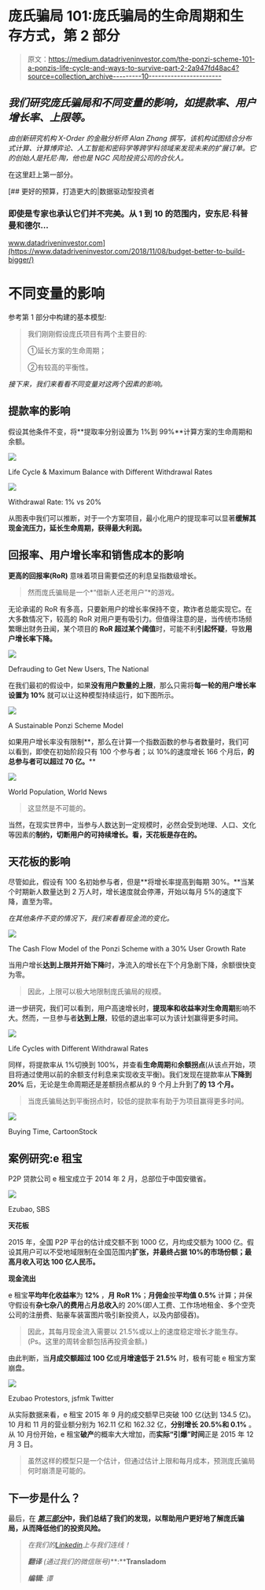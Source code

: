 # 庞氏骗局 101:庞氏骗局的生命周期和生存方式，第 2 部分

> 原文：<https://medium.datadriveninvestor.com/the-ponzi-scheme-101-a-ponzis-life-cycle-and-ways-to-survive-part-2-2a947fd48ac4?source=collection_archive---------10----------------------->

## *我们研究庞氏骗局和不同变量的影响，如提款率、用户增长率、上限等。*

*由创新研究机构 X-Order 的金融分析师 Alan Zhang 撰写，该机构试图结合分布式计算、计算博弈论、人工智能和密码学等跨学科领域来发现未来的扩展订单。它的创始人是托尼·陶，他也是 NGC 风险投资公司的合伙人。*

在这里赶上第一部分。

[](https://www.datadriveninvestor.com/2018/11/08/budget-better-to-build-bigger/) [## 更好的预算，打造更大的|数据驱动型投资者

### 即使是专家也承认它们并不完美。从 1 到 10 的范围内，安东尼·科普曼和德尔…

www.datadriveninvestor.com](https://www.datadriveninvestor.com/2018/11/08/budget-better-to-build-bigger/) 

# 不同变量的影响

参考第 1 部分中构建的基本模型:

> 我们刚刚假设庞氏项目有两个主要目的:
> 
> ①延长方案的生命周期；
> 
> ②有较高的平衡性。

*接下来，我们来看看不同变量对这两个因素的影响。*

## 提款率的影响

假设其他条件不变，将**提取率分别设置为 1%到 99%**计算方案的生命周期和余额。

![](img/52b0b286eb192125eb1aaf13df65a7e0.png)

Life Cycle & Maximum Balance with Different Withdrawal Rates

![](img/3687c9987ddb7ec3ce8887c387e9d534.png)

Withdrawal Rate: 1% vs 20%

从图表中我们可以推断，对于一个方案项目，最小化用户的提现率可以显著**缓解其现金流压力，延长生命周期，获得最大利润。**

## 回报率、用户增长率和销售成本的影响

**更高的回报率(RoR)** 意味着项目需要偿还的利息呈指数级增长。

> 然而庞氏骗局是一个*“借新人还老用户”*的游戏。

无论承诺的 RoR 有多高，只要新用户的增长率保持不变，欺诈者总能实现它。在大多数情况下，较高的 RoR 对用户更有吸引力。但值得注意的是，当传统市场频繁曝出财务丑闻，某个项目的 **RoR 超过某个阈值**时，可能不利**引起怀疑**，导致**用户增长率下降。**

![](img/9fe799e84f00bf58eecd25bfebaec524.png)

Defrauding to Get New Users, The National

在我们最初的假设中，如果**没有用户数量的上限**，那么只需将**每一轮的用户增长率设置为 10%** 就可以让这种模型持续运行，如下图所示。

![](img/ccc7f1ee823e9da1bf3606f4a0ce7cc9.png)

A Sustainable Ponzi Scheme Model

如果用户增长率没有限制**，那么在计算一个指数函数的参与者数量时，我们可以看到，即使在初始阶段只有 100 个参与者；以 10%的速度增长 166 个月后，**的总参与者可以超过 70 亿。****

![](img/7e6d2f8ceb6ea9922fefa07c0c28240a.png)

World Population, World News

> 这显然是不可能的。

当然，在现实世界中，当参与人数达到一定规模时，必然会受到地理、人口、文化等因素的**制约，切断用户的可持续增长。看，天花板是存在的。**

## 天花板的影响

尽管如此，假设有 100 名初始参与者，但是**将增长率提高到每期 30%。**当某个时期新人数量达到 2 万人时，增长速度就会停滞，开始以每月 5%的速度下降，直至为零。

*在其他条件不变的情况下，我们来看看现金流的变化。*

![](img/86d2882670d8dcd368992823bba021fb.png)

The Cash Flow Model of the Ponzi Scheme with a 30% User Growth Rate

当用户增长**达到上限并开始下降**时，净流入的增长在下个月急剧下降，余额很快变为零。

> 因此，上限可以极大地限制庞氏骗局的规模。

进一步研究，我们可以看到，用户高速增长时，**提现率和收益率对生命周期**影响不大。然而，一旦参与者**达到上限**，较低的退出率可以为该计划赢得更多时间。

![](img/0f91898d2e2f8bf05cfe978ecf6d04b1.png)

Life Cycles with Different Withdrawal Rates

同样，将提款率从 1%切换到 100%，并查看**生命周期**和**余额拐点**(从该点开始，项目将通过使用以前的余额支付利息来实现收支平衡)。我们发现在提款率从**下降到 20%** 后，无论是生命周期还是差额拐点都从的 9 个月上升到了**的 13 个月。**

> 当庞氏骗局达到平衡拐点时，较低的提款率有助于为项目赢得更多时间。

![](img/1630378fdc4a41a71fbe7c65721b81e5.png)

Buying Time, CartoonStock

## 案例研究:e 租宝

P2P 贷款公司 e 租宝成立于 2014 年 2 月，总部位于中国安徽省。

![](img/d4d230327e78de22d52bc7e5067fb647.png)

Ezubao, SBS

**天花板**

2015 年，全国 P2P 平台的估计成交额不到 1000 亿，月均成交额为 1000 亿。假设其用户可以不受地域限制在全国范围内**扩张，并最终占据 **10%的市场份额**；最高月收入可达 100 亿人民币。**

**现金流出**

e 租宝**平均年化收益率**为 **12%** ，**月 RoR 1%**；**月佣金**按**平均值 0.5%** 计算；并保守假设有**杂七杂八的费用**占**月总收入**的 20%(即人工费、工作场地租金、多个空壳公司的注册费、贴豪车装富图片吸引新投资人，以及内部侵吞)。

> 因此，其每月现金流入需要以 21.5%或以上的速度稳定增长才能生存。(Ps。这里的周转金额包括再投资金额。)

由此判断，当**月成交额超过 100 亿**或**月增速低于 21.5%** 时，极有可能 e 租宝方案崩盘。

![](img/f51845893b45407cfa4469dfa3449e6b.png)

Ezubao Protestors, jsfmk Twitter

从实际数据来看，e 租宝 2015 年 9 月的成交额早已突破 100 亿(达到 134.5 亿)。10 月和 11 月的营业额分别为 162.11 亿和 162.32 亿，**分别增长 20.5%和 0.1%** 。从 10 月份开始，e 租宝**破产**的概率大大增加，而**实际“引爆”时间**正是 2015 年 12 月 3 日。

> 虽然这样的模型只是一个估计，但通过估计上限和每月成本，预测庞氏骗局何时崩溃是可能的。

## 下一步是什么？

最后，在 [***第三部分***](https://medium.com/@xorder/the-ponzi-scheme-101-a-ponzis-life-cycle-and-ways-to-survive-part-3-16f886fd2dac)**中，我们总结了我们的发现，以帮助用户更好地了解庞氏骗局，从而降低他们的投资风险。**

> **在我们的*[*Linkedin*](http://linkedin.com/company/xorderglobal)*上与我们连线！**
> 
> ****翻译*** *(通过我们的微信账号)****:****Transladom**
> 
> ****编辑:*** *谭**